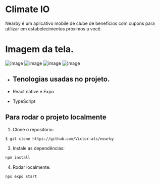 # Climate IO

Nearby é um aplicativo mobile de clube de benefícios com cupons para utilizar em estabelecimentos próximos a você.

# Imagem da tela.
![image](https://github.com/user-attachments/assets/36cd0acb-24d0-4226-bc86-679d84a87b47)
![image](https://github.com/user-attachments/assets/5002db8c-4542-4c26-bb9e-6aa4dba2af61)
![image](https://github.com/user-attachments/assets/7c3a3a89-1e57-4165-8c4b-f6218e8e610f)
![image](https://github.com/user-attachments/assets/fe4a9ca7-caba-4120-b1c9-5b7b0bd8ef78)


- ## Tenologias usadas no projeto.

- React native e Expo
- TypeScript


## Para rodar o projeto localmente

1. Clone o repositório:

```sh
$ git clone https://github.com/Victor-als/nearby
```

3. Instale as dependências:

```sh
npm install
```
4. Rodar localmente:

```sh
npx expo start
```



 
